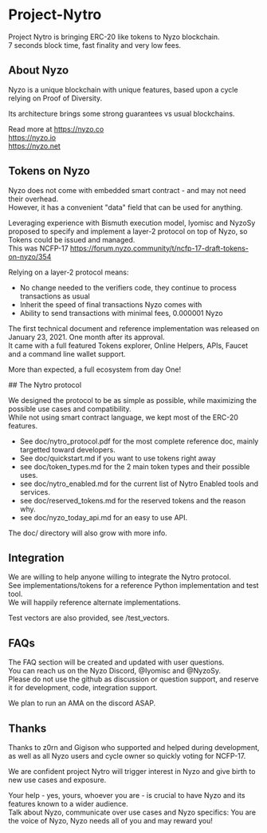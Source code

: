 # Project-Nytro
Project Nytro is bringing ERC-20 like tokens to Nyzo blockchain.  
7 seconds block time, fast finality and very low fees.

## About Nyzo

Nyzo is a unique blockchain with unique features, based upon a cycle relying on Proof of Diversity.

Its architecture brings some strong guarantees vs usual blockchains.

Read more at
https://nyzo.co  
https://nyzo.io  
https://nyzo.net

## Tokens on Nyzo

Nyzo does not come with embedded smart contract - and may not need their overhead.   
However, it has a convenient "data" field that can be used for anything.

Leveraging experience with Bismuth execution model, Iyomisc and NyzoSy proposed to specify and implement a layer-2 protocol on top of Nyzo, so Tokens could be issued and managed.  
This was NCFP-17 https://forum.nyzo.community/t/ncfp-17-draft-tokens-on-nyzo/354 

Relying on a layer-2 protocol means:
- No change needed to the verifiers code, they continue to process transactions as usual
- Inherit the speed of final transactions Nyzo comes with
- Ability to send transactions with minimal fees, 0.000001 Nyzo

The first technical document and reference implementation was released on January 23, 2021. One month after its approval.  
It came with a full featured Tokens explorer, Online Helpers, APIs, Faucet and a command line wallet support.  

More than expected, a full ecosystem from day One! 

## The Nytro protocol 

We designed the protocol to be as simple as possible, while maximizing the possible use cases and compatibility.  
While not using smart contract language, we kept most of the ERC-20 features.

- See doc/nytro_protocol.pdf for the most complete reference doc, mainly targetted toward developers.  
- See doc/quickstart.md if you want to use tokens right away  
- see doc/token_types.md for the 2 main token types and their possible uses.  
- see doc/nytro_enabled.md for the current list of Nytro Enabled tools and services.  
- see doc/reserved_tokens.md for the reserved tokens and the reason why.  
- see doc/nyzo_today_api.md for an easy to use API.  

The doc/ directory will also grow with more info. 

## Integration

We are willing to help anyone willing to integrate the Nytro protocol.   
See implementations/tokens for a reference Python implementation and test tool.  
We will happily reference alternate implementations.   

Test vectors are also provided, see /test_vectors.

## FAQs

The FAQ section will be created and updated with user questions.    
You can reach us on the Nyzo Discord, @Iyomisc and @NyzoSy.  
Please do not use the github as discussion or question support, and reserve it for development, code, integration support.

We plan to run an AMA on the discord ASAP.


## Thanks

Thanks to z0rn and Gigison who supported and helped during development, as well as all Nyzo users and cycle owner so quickly voting for NCFP-17.

We are confident project Nytro will trigger interest in Nyzo and give birth to new use cases and exposure.  

Your help - yes, yours, whoever you are - is crucial to have Nyzo and its features known to a wider audience.   
Talk about Nyzo, communicate over use cases and Nyzo specifics: You are the voice of Nyzo, Nyzo needs all of you and may reward you!
